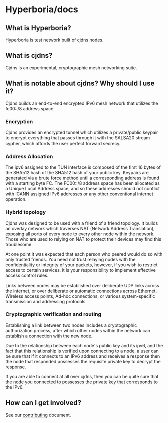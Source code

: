 # Hyperboria/docs

## What is Hyperboria?

Hyperboria is test network built of cjdns nodes.

## What is cjdns?

Cjdns is an experimental, cryptographic mesh networking suite.

## What is notable about cjdns? Why should I use it?

Cjdns builds an end-to-end encrypted IPv6 mesh network that utilizes the fc00::/8 address space.

### Encryption

Cjdns provides an encrypted tunnel which utilizes a private/public keypair to encrypt everything that passes through it with the SALSA20 stream cypher, which affords the user perfect forward secrecy.

### Address Allocation

The ipv6 assigned to the TUN interface is composed of the first 16 bytes of the SHA512 hash of the SHA512 hash of your public key. Keypairs are generated via a brute force method until a corresponding address is found with a starting byte FC. The FC00::/8 address space has been allocated as a Unique Local Address space, and so these addresses should not conflict with ICANN assigned IPv6 addresses or any other conventional internet operation.

### Hybrid topology

Cjdns was designed to be used with a friend of a friend topology. It builds an overlay network which traverses NAT (Network Address Translation), exposing all ports of every node to every other node within the network. Those who are used to relying on NAT to protect their devices may find this troublesome.

At one point it was expected that each person who peered would do so with only trusted friends. You need not trust relaying nodes with the confidentiality or integrity of your packets, however, if you wish to restrict access to certain services, it is your responsibility to implement effective access control rules.

Links between nodes may be established over deliberate UDP links across the internet, or over deliberate or automatic connections across Ethernet, Wireless access points, Ad-hoc connections, or various system-specific transmission and addressing protocols.

### Cryptographic verification and routing

Establishing a link between two nodes includes a cryptographic authorization process, after which other nodes within the network can establish a connection with the new node.

Due to the relationship between each node's public key and its ipv6, and the fact that this relationship is verified upon connecting to a node, a user can be sure that if it connects to an IPv6 address and receives a response then the node that responded possesses the requisite private key to decrypt the response.

If you are able to connect at all over cjdns, then you can be quite sure that the node you connected to possesses the private key that corresponds to the IPv6.

## How can I get involved?

See our [contributing](contributing.md) document.

